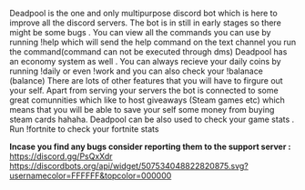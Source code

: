 Deadpool is the one and only multipurpose discord bot which is here to improve all the discord servers.
The bot is in still in early stages so there might be some bugs .
You can view all the commands you can use by running !help which will send the help command on the text channel you run the command(command can not be executed through dms)
Deadpool has an economy system as well . You can always recieve your daily coins by running !daily or even !work and you can also check your !balanace (balance)
There are lots of other features that you will have to firgure out your self.
Apart from serving your servers the bot is connected to some great comunnities which like to host giveaways (Steam games etc)
which means that you will be able to save your self some money from buying steam cards hahaha. 
Deadpool can be also used to check your game stats . Run !fortnite to check your fortnite stats 

**Incase you find any bugs consider reporting them to the support server :** https://discord.gg/PsQxXdr
<https://discordbots.org/api/widget/507534048822820875.svg?usernamecolor=FFFFFF&topcolor=000000>
